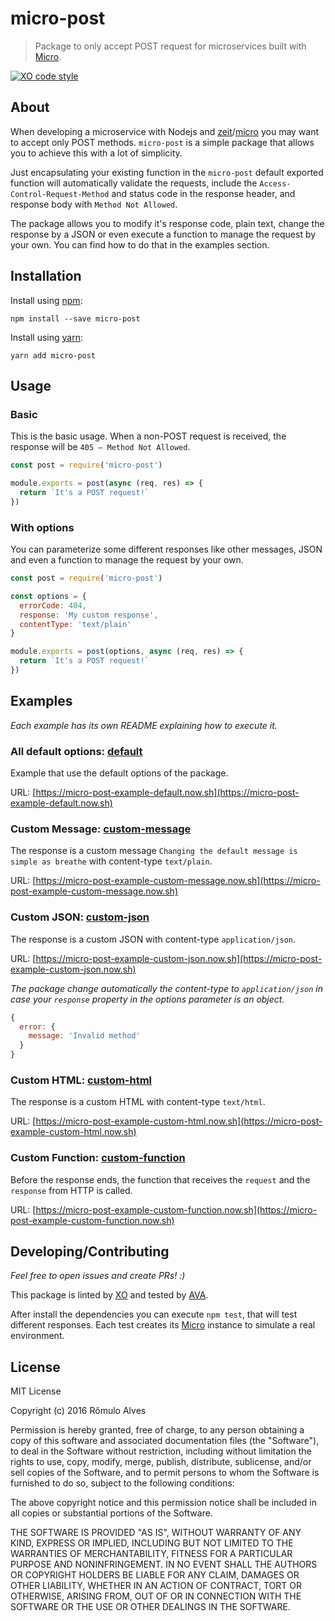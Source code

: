 # micro-post

> Package to only accept POST request for microservices built with [Micro](https://github.com/zeit/micro).

[![XO code style](https://img.shields.io/badge/code_style-XO-5ed9c7.svg)](https://github.com/sindresorhus/xo)

## About

When developing a microservice with Nodejs and [zeit](https://github.com/zeit)/[micro](https://github.com/zeit/micro) you may want to accept only POST methods.
`micro-post` is a simple package that allows you to achieve this with a lot of simplicity.

Just encapsulating your existing function in the `micro-post` default exported function will automatically validate the requests, include the `Access-Control-Request-Method` and status code in the response header, and response body with `Method Not Allowed`.

The package allows you to modify it's response code, plain text, change the response by a JSON or even execute a function to manage the request by your own. You can find how to do that in the examples section.


## Installation

Install using [npm](https://www.npmjs.com/):
```
npm install --save micro-post
```

Install using [yarn](https://yarnpkg.com/en/):
```
yarn add micro-post
```

## Usage

### Basic

This is the basic usage. When a non-POST request is received, the response will be `405 – Method Not Allowed`.

```js
const post = require('micro-post')

module.exports = post(async (req, res) => {
  return `It's a POST request!`
})
```

### With options

You can parameterize some different responses like other messages, JSON and even a function to manage the request by your own.

```js
const post = require('micro-post')

const options = {
  errorCode: 404,
  response: 'My custom response',
  contentType: 'text/plain'
}

module.exports = post(options, async (req, res) => {
  return `It's a POST request!`
})
```

## Examples

*Each example has its own README explaining how to execute it.*

### All default options: <a href="./example/default">default</a>

Example that use the default options of the package.

URL: [https://micro-post-example-default.now.sh](https://micro-post-example-default.now.sh)


### Custom Message: <a href="./examples/custom-message">custom-message</a>

The response is a custom message `Changing the default message is simple as breathe` with content-type `text/plain`.

URL: [https://micro-post-example-custom-message.now.sh](https://micro-post-example-custom-message.now.sh)


### Custom JSON: <a href="./example/custom-json">custom-json</a>

The response is a custom JSON  with content-type `application/json`.

URL: [https://micro-post-example-custom-json.now.sh](https://micro-post-example-custom-json.now.sh)

*The package change automatically the content-type to `application/json` in case your `response` property in the options parameter is an object.*

```js
{
  error: {
    message: 'Invalid method'
  }
}
```


### Custom HTML: <a href="./example/custom-html">custom-html</a>

The response is a custom HTML  with content-type `text/html`.

URL: [https://micro-post-example-custom-html.now.sh](https://micro-post-example-custom-html.now.sh)


### Custom Function: <a href="./example/custom-function">custom-function</a>

Before the response ends, the function that receives the `request` and the `response` from HTTP is called.

URL: [https://micro-post-example-custom-function.now.sh](https://micro-post-example-custom-function.now.sh)


## Developing/Contributing

*Feel free to open issues and create PRs! :)*

This package is linted by [XO](https://github.com/sindresorhus/xo) and tested by [AVA](https://github.com/avajs/ava).

After install the dependencies you can execute `npm test`, that will test different responses. Each test creates its [Micro](https://github.com/zeit/micro) instance to simulate a real environment.


## License

MIT License

Copyright (c) 2016 Rômulo Alves

Permission is hereby granted, free of charge, to any person obtaining a copy
of this software and associated documentation files (the "Software"), to deal
in the Software without restriction, including without limitation the rights
to use, copy, modify, merge, publish, distribute, sublicense, and/or sell
copies of the Software, and to permit persons to whom the Software is
furnished to do so, subject to the following conditions:

The above copyright notice and this permission notice shall be included in all
copies or substantial portions of the Software.

THE SOFTWARE IS PROVIDED "AS IS", WITHOUT WARRANTY OF ANY KIND, EXPRESS OR
IMPLIED, INCLUDING BUT NOT LIMITED TO THE WARRANTIES OF MERCHANTABILITY,
FITNESS FOR A PARTICULAR PURPOSE AND NONINFRINGEMENT. IN NO EVENT SHALL THE
AUTHORS OR COPYRIGHT HOLDERS BE LIABLE FOR ANY CLAIM, DAMAGES OR OTHER
LIABILITY, WHETHER IN AN ACTION OF CONTRACT, TORT OR OTHERWISE, ARISING FROM,
OUT OF OR IN CONNECTION WITH THE SOFTWARE OR THE USE OR OTHER DEALINGS IN THE
SOFTWARE.
